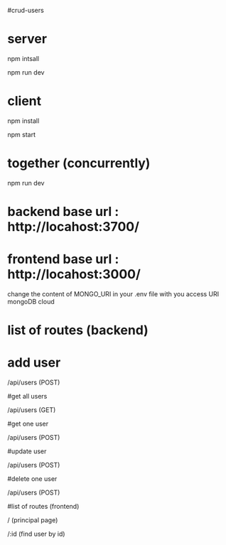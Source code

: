 #crud-users

# server
npm intsall

npm run dev

# client
npm install

npm start

# together (concurrently)
npm run dev

# backend base url : http://locahost:3700/
# frontend base url : http://locahost:3000/

change the content of MONGO_URI in your .env file with you access URI mongoDB cloud

# list of routes (backend)

# add user

/api/users (POST)

#get all users

/api/users (GET)

#get one user

/api/users (POST)

#update user

/api/users (POST)

#delete one user

/api/users (POST)

#list of routes (frontend)

/ (principal page)

/:id (find user by id)
